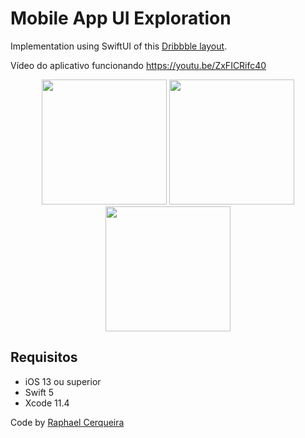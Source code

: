 # Mobile App UI Exploration

Implementation using SwiftUI of this [Dribbble layout](https://dribbble.com/shots/11957539-Mobile-App-UI-Exploration).

Vídeo do aplicativo funcionando
https://youtu.be/ZxFICRifc40

<p align="center">
  <img src="https://user-images.githubusercontent.com/16376748/88975398-7e0b1300-d290-11ea-8d0c-35eb9f49f753.png" width="200">
  <img src="https://user-images.githubusercontent.com/16376748/88975405-806d6d00-d290-11ea-8ca8-4726eaed10f7.png" width="200">
  <img src="https://user-images.githubusercontent.com/16376748/88975412-82cfc700-d290-11ea-8728-c18045a3b4a4.png" width="200">
</p>

## Requisitos

- iOS 13 ou superior
- Swift 5
- Xcode 11.4

Code by [Raphael Cerqueira](https://www.linkedin.com/in/rphlfc/)
